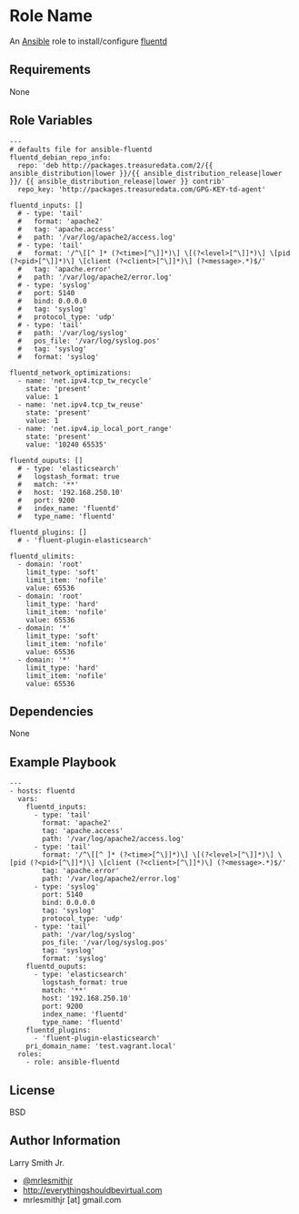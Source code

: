 Role Name
=========

An [Ansible] role to install/configure [fluentd]

Requirements
------------

None

Role Variables
--------------

```
---
# defaults file for ansible-fluentd
fluentd_debian_repo_info:
  repo: 'deb http://packages.treasuredata.com/2/{{ ansible_distribution|lower }}/{{ ansible_distribution_release|lower }}/ {{ ansible_distribution_release|lower }} contrib'
  repo_key: 'http://packages.treasuredata.com/GPG-KEY-td-agent'

fluentd_inputs: []
  # - type: 'tail'
  #   format: 'apache2'
  #   tag: 'apache.access'
  #   path: '/var/log/apache2/access.log'
  # - type: 'tail'
  #   format: '/^\[[^ ]* (?<time>[^\]]*)\] \[(?<level>[^\]]*)\] \[pid (?<pid>[^\]]*)\] \[client (?<client>[^\]]*)\] (?<message>.*)$/'
  #   tag: 'apache.error'
  #   path: '/var/log/apache2/error.log'
  # - type: 'syslog'
  #   port: 5140
  #   bind: 0.0.0.0
  #   tag: 'syslog'
  #   protocol_type: 'udp'
  # - type: 'tail'
  #   path: '/var/log/syslog'
  #   pos_file: '/var/log/syslog.pos'
  #   tag: 'syslog'
  #   format: 'syslog'

fluentd_network_optimizations:
  - name: 'net.ipv4.tcp_tw_recycle'
    state: 'present'
    value: 1
  - name: 'net.ipv4.tcp_tw_reuse'
    state: 'present'
    value: 1
  - name: 'net.ipv4.ip_local_port_range'
    state: 'present'
    value: '10240 65535'

fluentd_ouputs: []
  # - type: 'elasticsearch'
  #   logstash_format: true
  #   match: '**'
  #   host: '192.168.250.10'
  #   port: 9200
  #   index_name: 'fluentd'
  #   type_name: 'fluentd'

fluentd_plugins: []
  # - 'fluent-plugin-elasticsearch'

fluentd_ulimits:
  - domain: 'root'
    limit_type: 'soft'
    limit_item: 'nofile'
    value: 65536
  - domain: 'root'
    limit_type: 'hard'
    limit_item: 'nofile'
    value: 65536
  - domain: '*'
    limit_type: 'soft'
    limit_item: 'nofile'
    value: 65536
  - domain: '*'
    limit_type: 'hard'
    limit_item: 'nofile'
    value: 65536
```

Dependencies
------------

None

Example Playbook
----------------

```
---
- hosts: fluentd
  vars:
    fluentd_inputs:
      - type: 'tail'
        format: 'apache2'
        tag: 'apache.access'
        path: '/var/log/apache2/access.log'
      - type: 'tail'
        format: '/^\[[^ ]* (?<time>[^\]]*)\] \[(?<level>[^\]]*)\] \[pid (?<pid>[^\]]*)\] \[client (?<client>[^\]]*)\] (?<message>.*)$/'
        tag: 'apache.error'
        path: '/var/log/apache2/error.log'
      - type: 'syslog'
        port: 5140
        bind: 0.0.0.0
        tag: 'syslog'
        protocol_type: 'udp'
      - type: 'tail'
        path: '/var/log/syslog'
        pos_file: '/var/log/syslog.pos'
        tag: 'syslog'
        format: 'syslog'
    fluentd_ouputs:
      - type: 'elasticsearch'
        logstash_format: true
        match: '**'
        host: '192.168.250.10'
        port: 9200
        index_name: 'fluentd'
        type_name: 'fluentd'
    fluentd_plugins:
      - 'fluent-plugin-elasticsearch'
    pri_domain_name: 'test.vagrant.local'
  roles:
    - role: ansible-fluentd
```

License
-------

BSD

Author Information
------------------

Larry Smith Jr.
- [@mrlesmithjr]
- http://everythingshouldbevirtual.com
- mrlesmithjr [at] gmail.com

[@mrlesmithjr]: <https://www.twitter.com/mrlesmithjr>
[Ansible]: <https://www.ansible.com>
[fluentd]: <http://www.fluentd.org/>
